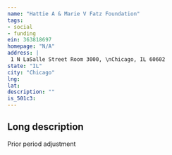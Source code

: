 ```yaml
---
name: "Hattie A & Marie V Fatz Foundation"
tags:
- social
- funding
ein: 363818697
homepage: "N/A"
address: |
 1 N LaSalle Street Room 3000, \nChicago, IL 60602
state: "IL"
city: "Chicago"
lng: 
lat: 
description: ""
is_501c3: 
---
```


## Long description

Prior period adjustment
